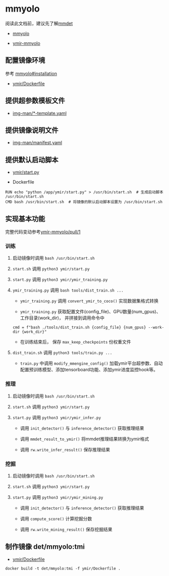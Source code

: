 # mmyolo

阅读此文档前，建议先了解[mmdet](./mmdet.md)

- [mmyolo](https://github.com/open-mmlab/mmyolo)

- [ymir-mmyolo](https://github.com/modelai/ymir-mmyolo)

## 配置镜像环境

参考 [mmyolo#installation](https://github.com/modelai/ymir-mmyolo#%EF%B8%8F-installation-)

- [ymir/Dockerfile](https://github.com/modelai/ymir-mmyolo/tree/ymir/ymir/Dockerfile)

## 提供超参数模板文件

- [img-man/*-template.yaml](https://github.com/modelai/ymir-mmyolo/tree/ymir/ymir/img-man)

## 提供镜像说明文件

- [img-man/manifest.yaml](https://github.com/modelai/ymir-mmyolo/tree/ymir/ymir/img-man/manifest.yaml)

## 提供默认启动脚本

- [ymir/start.py](https://github.com/modelai/ymir-mmyolo/tree/ymir/ymir/start.py)

- Dockerfile
```
RUN echo "python /app/ymir/start.py" > /usr/bin/start.sh  # 生成启动脚本 /usr/bin/start.sh
CMD bash /usr/bin/start.sh  # 将镜像的默认启动脚本设置为 /usr/bin/start.sh
```

## 实现基本功能

完整代码变动参考[ymir-mmyolo/pull/1](https://github.com/modelai/ymir-mmyolo/pull/1/files)

### 训练

1. 启动镜像时调用 `bash /usr/bin/start.sh`

2. `start.sh` 调用  `python3 ymir/start.py`

3. `start.py` 调用  `python3 ymir/ymir_training.py`

4. `ymir_training.py` 调用 `bash tools/dist_train.sh ...`

    - `ymir_training.py` 调用 `convert_ymir_to_coco()` 实现数据集格式转换

    - `ymir_training.py` 获取配置文件(config_file)、GPU数量(num_gpus)、工作目录(work_dir)， 并拼接到调用命令中

    ```
    cmd = f"bash ./tools/dist_train.sh {config_file} {num_gpus} --work-dir {work_dir}"
    ```
    - 在训练结束后， 保存 `max_keep_checkpoints` 份权重文件

5. `dist_train.sh` 调用 `python3 tools/train.py ...`

    - `train.py` 中调用 `modify_mmengine_config()` 加载ymir平台超参数、自动配置预训练模型、添加tensorboard功能、添加ymir进度监控hook等。

### 推理

1. 启动镜像时调用 `bash /usr/bin/start.sh`

2. `start.sh` 调用  `python3 ymir/start.py`

3. `start.py` 调用  `python3 ymir/ymir_infer.py`

    - 调用 `init_detector()` 与 `inference_detector()` 获取推理结果

    - 调用 `mmdet_result_to_ymir()` 将mmdet推理结果转换为ymir格式

    - 调用 `rw.write_infer_result()` 保存推理结果

### 挖掘

1. 启动镜像时调用 `bash /usr/bin/start.sh`

2. `start.sh` 调用  `python3 ymir/start.py`

3. `start.py` 调用  `python3 ymir/ymir_mining.py`

    - 调用 `init_detector()` 与 `inference_detector()` 获取推理结果

    - 调用 `compute_score()` 计算挖掘分数

    - 调用 `rw.write_mining_result()` 保存挖掘结果

## 制作镜像 det/mmyolo:tmi

- [ymir/Dockerfile](https://github.com/modelai/ymir-mmyolo/tree/ymir/ymir/Dockerfile)

```
docker build -t det/mmyolo:tmi -f ymir/Dockerfile .
```
